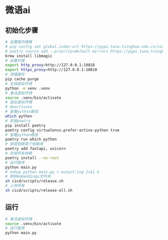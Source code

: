 <!--
 * @Author: jackning 270580156@qq.com
 * @Date: 2024-08-31 14:04:32
 * @LastEditors: jackning 270580156@qq.com
 * @LastEditTime: 2024-11-23 16:01:13
 * @Description: bytedesk.com https://github.com/Bytedesk/bytedesk
 *   Please be aware of the BSL license restrictions before installing Bytedesk IM – 
 *  selling, reselling, or hosting Bytedesk IM as a service is a breach of the terms and automatically terminates your rights under the license. 
 *  仅支持企业内部员工自用，严禁私自用于销售、二次销售或者部署SaaS方式销售 
 *  Business Source License 1.1: https://github.com/Bytedesk/bytedesk/blob/main/LICENSE 
 *  contact: 270580156@qq.com 
 *  技术/商务联系：270580156@qq.com
 * Copyright (c) 2024 by bytedesk.com, All Rights Reserved. 
-->
# 微语ai

## 初始化步骤

```bash
# 设置国内镜像
# pip config set global.index-url https://pypi.tuna.tsinghua.edu.cn/simple
# poetry source add --priority=default mirrors https://pypi.tuna.tsinghua.edu.cn/simple/
brew install libmagic
# 设置代理
export http_proxy=http://127.0.0.1:10818
export https_proxy=http://127.0.0.1:10818
# 清理缓存
pip cache purge
# 生成虚拟环境
python -m venv .venv
# 激活虚拟环境
source .venv/bin/activate
# 退出虚拟环境
# deactivate
# 查看python路径
which python
# 安装poetry
pip install poetry
poetry config virtualenvs.prefer-active-python true
# 查看python路径
poetry run which python
# 安装依赖某个依赖库
poetry add fastapi, uvicorn
# 安装所有依赖
poetry install --no-root
# 运行程序
python main.py
# nohup python main.py > output.log 2>&1 &
# 排除embeddings文件夹
sh cicd/scripts/release.sh
# 上传所有
sh cicd/scripts/release-all.sh
```

## 运行

```bash
# 激活虚拟环境
source .venv/bin/activate
# 运行程序
python main.py
```
